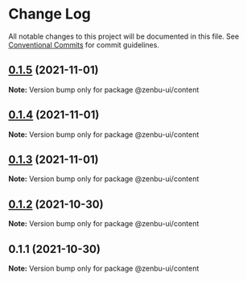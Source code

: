 # Change Log

All notable changes to this project will be documented in this file.
See [Conventional Commits](https://conventionalcommits.org) for commit guidelines.

## [0.1.5](https://github.com/KodepandaID/kodepanda-ui/compare/@zenbu-ui/content@0.1.4...@zenbu-ui/content@0.1.5) (2021-11-01)

**Note:** Version bump only for package @zenbu-ui/content





## [0.1.4](https://github.com/KodepandaID/kodepanda-ui/compare/@zenbu-ui/content@0.1.3...@zenbu-ui/content@0.1.4) (2021-11-01)

**Note:** Version bump only for package @zenbu-ui/content





## [0.1.3](https://github.com/KodepandaID/kodepanda-ui/compare/@zenbu-ui/content@0.1.2...@zenbu-ui/content@0.1.3) (2021-11-01)

**Note:** Version bump only for package @zenbu-ui/content





## [0.1.2](https://github.com/KodepandaID/kodepanda-ui/compare/@zenbu-ui/content@0.1.1...@zenbu-ui/content@0.1.2) (2021-10-30)

**Note:** Version bump only for package @zenbu-ui/content





## 0.1.1 (2021-10-30)

**Note:** Version bump only for package @zenbu-ui/content
